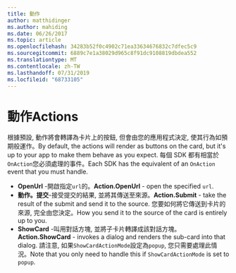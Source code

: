 ```yaml
---
title: 動作
author: matthidinger
ms.author: mahiding
ms.date: 06/26/2017
ms.topic: article
ms.openlocfilehash: 34283b52f0c4902c71ea33634676832c7dfec5c9
ms.sourcegitcommit: 6889c7e1a38029d965c8f91dc9108819dbdea552
ms.translationtype: MT
ms.contentlocale: zh-TW
ms.lasthandoff: 07/31/2019
ms.locfileid: "68733105"
---
```

# <a name="actions"></a><span data-ttu-id="77d36-102">動作</span><span class="sxs-lookup"><span data-stu-id="77d36-102">Actions</span></span>

<span data-ttu-id="77d36-103">根據預設, 動作將會轉譯為卡片上的按鈕, 但會由您的應用程式決定, 使其行為如預期般運作。</span><span class="sxs-lookup"><span data-stu-id="77d36-103">By default, the actions will render as buttons on the card, but it's up to your app to make them behave as you expect.</span></span> <span data-ttu-id="77d36-104">每個 SDK 都有相當於`OnAction`您必須處理的事件。</span><span class="sxs-lookup"><span data-stu-id="77d36-104">Each SDK has the equivalent of an `OnAction` event that you must handle.</span></span>

* <span data-ttu-id="77d36-105">**OpenUrl** -開啟指定`url`的。</span><span class="sxs-lookup"><span data-stu-id="77d36-105">**Action.OpenUrl** - open the specified `url`.</span></span>  
* <span data-ttu-id="77d36-106">**動作。提交**-接受提交的結果, 並將其傳送至來源。</span><span class="sxs-lookup"><span data-stu-id="77d36-106">**Action.Submit** - take the result of the submit and send it to the source.</span></span> <span data-ttu-id="77d36-107">您要如何將它傳送到卡片的來源, 完全由您決定。</span><span class="sxs-lookup"><span data-stu-id="77d36-107">How you send it to the source of the card is entirely up to you.</span></span>
* <span data-ttu-id="77d36-108">**ShowCard** -叫用對話方塊, 並將子卡片轉譯成該對話方塊。</span><span class="sxs-lookup"><span data-stu-id="77d36-108">**Action.ShowCard** - invokes a dialog and renders the sub-card into that dialog.</span></span> <span data-ttu-id="77d36-109">請注意, 如果`ShowCardActionMode`設定為`popup`, 您只需要處理此情況。</span><span class="sxs-lookup"><span data-stu-id="77d36-109">Note that you only need to handle this if `ShowCardActionMode` is set to `popup`.</span></span>